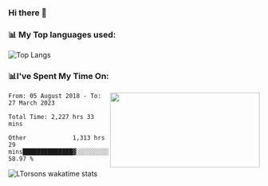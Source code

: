 ### Hi there 👋

<h3>📊 My Top languages used:</h3>

![Top Langs](https://github-readme-stats.vercel.app/api/top-langs/?username=LTorson&layout=compact)


<h3>📊I've Spent My Time On:</h3>
<img align='right' src="https://github-readme-stats.vercel.app/api?username=ltorson&show_icons=true&theme=radical&count_private=true", width="300" height="150">

<!--START_SECTION:waka-->

```text
From: 05 August 2018 - To: 27 March 2023

Total Time: 2,227 hrs 33 mins

Other             1,313 hrs 29 mins██████████████▓░░░░░░░░░░   58.97 %
```

<!--END_SECTION:waka-->

![LTorsons wakatime stats](https://github-readme-stats.vercel.app/api/wakatime?username=LeeTorson)


